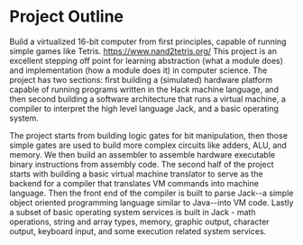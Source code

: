 # Project Outline
Build a virtualized 16-bit computer from first principles, capable of running simple games like Tetris.
https://www.nand2tetris.org/
This project is an excellent stepping off point for learning abstraction (what a module does) and implementation (how a module does it) in computer science.
The project has two sections: first building a (simulated) hardware platform capable of running programs written in the Hack machine language, and then second building a software architecture that runs a virtual machine, a compiler to interpret the high level language Jack, and a basic operating system.

The project starts from building logic gates for bit manipulation, then those simple gates are used to build more complex circuits like adders, ALU, and memory. We then build an assembler to assemble hardware executable binary instructions from assembly code. 
The second half of the project starts with building a basic virtual machine translator to serve as the backend for a compiler that translates VM commands into machine language. Then the front end of the compiler is built to parse Jack--a simple object oriented programming language similar to Java--into VM code. Lastly a subset of basic operating system services is built in Jack - math operations, string and array types, memory, graphic output, character output, keyboard input, and some execution related system services.

